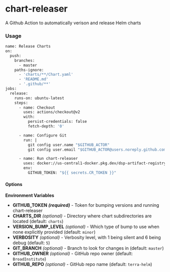 # chart-releaser

A Github Action to automatically verison and release Helm charts

### Usage
```Dockerfile
name: Release Charts
on:
  push:
    branches:
      - master
    paths-ignore:
      - 'charts/**/Chart.yaml'
      - 'README.md'
      - '.github/**'
jobs:
  release:
    runs-on: ubuntu-latest
    steps:
      - name: Checkout
        uses: actions/checkout@v2
        with:
          persist-credentials: false
          fetch-depth: '0'

      - name: Configure Git
        run: |
          git config user.name "$GITHUB_ACTOR"
          git config user.email "$GITHUB_ACTOR@users.noreply.github.com"

      - name: Run chart-releaser
        uses: docker://us-central1-docker.pkg.dev/dsp-artifact-registry/github-actions-public/action-releaser:latest
        env:
          GITHUB_TOKEN: "${{ secrets.CR_TOKEN }}"
```

#### Options

**Environment Variables**

* **GITHUB_TOKEN** ***(required)*** - Token for bumping versions and running chart-releaser
* **CHARTS_DIR** *(optional)* - Directory where chart subdirectories are located (default: `charts`)
* **VERSION_BUMP_LEVEL** *(optional)* - Which type of bump to use when none explicitly provided (default: `minor`)
* **VERBOSITY** *(optional)* - Verbosity level, with 1 being silent and 6 being debug (default: `5`)
* **GIT_BRANCH** *(optional)* - Branch to look for changes in (default: `master`)
* **GITHUB_OWNER** *(optional)* - GitHub repo owner (default: `BroadInstitute`)
* **GITHUB_REPO** *(optional)* - GitHub repo name (default: `terra-helm`)
